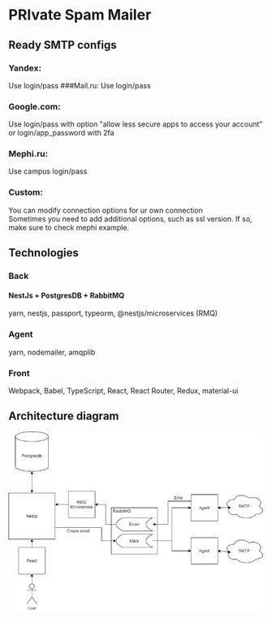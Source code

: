 # PRIvate Spam Mailer
## Ready SMTP configs
### Yandex: 
Use login/pass
###Mail.ru: 
Use login/pass
### Google.com: 
Use login/pass with option "allow less secure apps to access your account" or login/app_password with 2fa
### Mephi.ru:
Use campus login/pass
### Custom:
You can modify connection options for ur own connection <br />
Sometimes you need to add additional options, such as ssl version. If so, make sure to check mephi example.
## Technologies
### Back 
#### NestJs + PostgresDB + RabbitMQ
yarn, nestjs, passport, typeorm, @nestjs/microservices (RMQ)
### Agent
yarn, nodemailer, amqplib
### Front
Webpack, Babel, TypeScript, React, React Router, Redux, material-ui

## Architecture diagram
![plot](arch.png)
